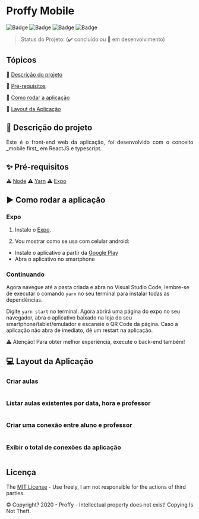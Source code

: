 # Proffy Mobile

![Badge](https://img.shields.io/badge/Bootcamp%20Rocketseat-React%20Native-blueviolet)
![Badge](https://img.shields.io/badge/Bootcamp%20Rocketseat-Expo-blue)
![Badge](https://img.shields.io/badge/node-%3E%3D%2012.18.2-brightgreen)
![Badge](https://img.shields.io/badge/types-Flow%20%7C%20TypeScript-blue)

> Status do Projeto: (✔️ concluído ou 🚧 em desenvolvimento)

## Tópicos

🔹 [Descrição do projeto](#🔗-descrição-do-projeto)

🔹 [Pré-requisitos](#✨-pré-requisitos)

🔹 [Como rodar a aplicação](#▶️-como-rodar-a-aplicação)

🔹 [Layout da Aplicação](#💻-layout-da-aplicação)

## 🔗 Descrição do projeto

<p align="justify">
  Este é o front-end web da aplicação, foi desenvolvido com o conceito _mobile first_ em ReactJS e typescript.
</p>

## ✨ Pré-requisitos

⚠️ [Node](https://nodejs.org/en/download/)
⚠️ [Yarn](https://yarnpkg.com/getting-started/install)
⚠️ [Expo](https://yarnpkg.com/getting-started/install)

## ▶️ Como rodar a aplicação

### Expo

1. Instale o [Expo](https://expo.io/learn).

2. Vou mostrar como se usa com celular android:
  - Instale o aplicativo a partir da [Google Play](https://play.google.com/store/apps/details?id=host.exp.exponent)
  - Abra o aplicativo no smartphone

### Continuando

Agora navegue até a pasta criada e abra no Visual Studio Code, lembre-se de executar o comando `yarn` no seu terminal para instalar todas as dependências.

Digite  `yarn start` no terminal. Agora abrirá uma página do expo no seu navegador, abra o aplicativo baixado na loja do seu smartphone/tablet/emulador e escaneie o QR Code da página. Caso a aplicação não abra de imediato, dê um restart na aplicação. 

⚠️ Atenção! Para obter melhor experiência, execute o back-end também!

## 💻 Layout da Aplicação

### Criar aulas

<img src="" max-width="700" max-heigth="600" />

### Listar aulas existentes por data, hora e professor

<img src="" max-width="700" max-heigth="600" />

### Criar uma conexão entre aluno e professor

<img src="" max-width="700" max-heigth="600" />

### Exibir o total de conexões da aplicação

<img src="" max-width="700" max-heigth="600" />

## Licença

The [MIT License](https://opensource.org/licenses/MIT) - Use freely, I am not responsible for the actions of third parties.

©️ Copyright? 2020 - Proffy - Intellectual property does not exist! Copying Is Not Theft.
